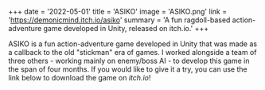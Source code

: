 +++
date = '2022-05-01'
title = 'ASIKO'
image = 'ASIKO.png'
link = 'https://demonicmind.itch.io/asiko'
summary = 'A fun ragdoll-based action-adventure game developed in Unity, released on itch.io.'
+++

ASIKO is a fun action-adventure game developed in Unity that was made as a callback to the old "stickman" era of games. I worked alongside a team of three others - working mainly on enemy/boss AI - to develop this game in the span of four months. If you would like to give it a try, you can use the link below to download the game on *itch.io*!
